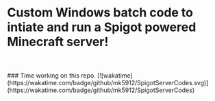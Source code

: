 # Custom Windows batch code to intiate and run a Spigot powered Minecraft server!
<br>
<br>
### Time working on this repo.
[![wakatime](https://wakatime.com/badge/github/mk5912/SpigotServerCodes.svg)](https://wakatime.com/badge/github/mk5912/SpigotServerCodes)
